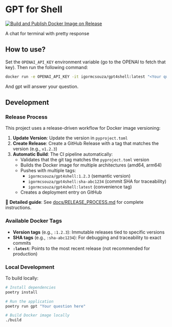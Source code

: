 # GPT for Shell

[![Build and Publish Docker Image on Release](https://github.com/igormcsouza/gpt4shell/actions/workflows/release.yml/badge.svg)](https://github.com/igormcsouza/gpt4shell/actions/workflows/release.yml)

A chat for terminal with pretty response

## How to use?

Set the `OPENAI_API_KEY` environment variable (go to the OPENAI to fetch that key). Then run the following command:

```bash
docker run -e OPENAI_API_KEY -it igormcsouza/gpt4shell:latest "<Your question here>"
```

And gpt will answer your question.

## Development

### Release Process

This project uses a release-driven workflow for Docker image versioning:

1. **Update Version**: Update the version in `pyproject.toml`
2. **Create Release**: Create a GitHub Release with a tag that matches the version (e.g., `v1.2.3`)
3. **Automatic Build**: The CI pipeline automatically:
   - Validates that the git tag matches the `pyproject.toml` version
   - Builds the Docker image for multiple architectures (amd64, arm64)
   - Pushes with multiple tags:
     - `igormcsouza/gpt4shell:1.2.3` (semantic version)
     - `igormcsouza/gpt4shell:sha-abc1234` (commit SHA for traceability)
     - `igormcsouza/gpt4shell:latest` (convenience tag)
   - Creates a deployment entry on GitHub

📖 **Detailed guide**: See [docs/RELEASE_PROCESS.md](docs/RELEASE_PROCESS.md) for complete instructions.

### Available Docker Tags

- **Version tags** (e.g., `:1.2.3`): Immutable releases tied to specific versions
- **SHA tags** (e.g., `:sha-abc1234`): For debugging and traceability to exact commits  
- **`:latest`**: Points to the most recent release (not recommended for production)

### Local Development

To build locally:

```bash
# Install dependencies
poetry install

# Run the application
poetry run gpt "Your question here"

# Build Docker image locally
./build
```